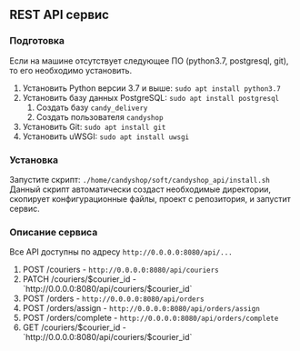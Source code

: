## REST API сервис

### Подготовка
Если на машине отсутствует следующее ПО (python3.7, postgresql, git), то его необходимо установить.
1. Установить Python версии 3.7 и выше: `sudo apt install python3.7`
1. Установить базу данных PostgreSQL: `sudo apt install postgresql`
   1. Создать базу `candy_delivery`
   1. Создать пользователя `candyshop`
1. Установить Git: `sudo apt install git`
1. Установить uWSGI: `sudo apt install uwsgi`
   
### Установка

Запустите скрипт: `./home/candyshop/soft/candyshop_api/install.sh` 
Данный скрипт автоматически создаст необходимые директории, скопирует конфигурационные файлы, проект с репозитория, и запустит сервис.

### Описание сервиса

Все API доступны по адресу `http://0.0.0.0:8080/api/...`

1. POST /couriers - `http://0.0.0.0:8080/api/couriers`
1. PATCH /couriers/$courier_id - `http://0.0.0.0:8080/api/couriers/$courier_id`
1. POST /orders - `http://0.0.0.0:8080/api/orders`
1. POST /orders/assign - `http://0.0.0.0:8080/api/orders/assign`
1. POST /orders/complete - `http://0.0.0.0:8080/api/orders/complete`
1. GET /couriers/$courier_id - `http://0.0.0.0:8080/api/couriers/$courier_id`

